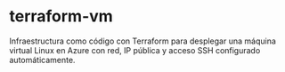 # terraform-vm
Infraestructura como código con Terraform para desplegar una máquina virtual Linux en Azure con red, IP pública y acceso SSH configurado automáticamente.
